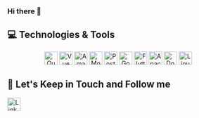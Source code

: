 ### Hi there 👋

## 💻 Technologies & Tools

<p align="center">

<img src="https://img.shields.io/badge/Quarkus-4695EB?logo=quarkus&logoColor=fff&style=flat" alt="Quarkus Badge" height="30">
<img src="https://img.shields.io/badge/Vue.js-4FC08D?logo=vuedotjs&logoColor=fff&style=flat" alt="Vue Badge" height="30">
<img src="https://img.shields.io/badge/Amazon%20Web%20Services-232F3E?logo=amazonwebservices&logoColor=fff&style=flat" alt="Amazon AWS Badge" height="30">
<img src="https://img.shields.io/badge/MongoDB-47A248?logo=mongodb&logoColor=fff&style=flat" alt="MongoDB Badge" height="30">
<img src="https://img.shields.io/badge/PostgreSQL-4169E1?logo=postgresql&logoColor=fff&style=flat" alt="PostgreSQL Badge" height="30">
<img src="https://img.shields.io/badge/Go-00ADD8?logo=go&logoColor=fff&style=flat" alt="Go Badge" height="30">
<img src="https://img.shields.io/badge/Flutter-02569B?logo=flutter&logoColor=fff&style=flat" alt="Flutter Badge" height="30">
<img src="https://img.shields.io/badge/Apache%20Kafka-231F20?logo=apachekafka&logoColor=fff&style=flat" alt="Apache Kafka Badge" height="30">
<img src="https://img.shields.io/badge/Docker-2496ED?logo=docker&logoColor=fff&style=flat" alt="Docker Badge" height="30">
<img src="https://img.shields.io/badge/Linux-FCC624?logo=linux&logoColor=000&style=flat" alt="Linux Badge" height="30">

## 🎯 Let's Keep in Touch and Follow me 

<a href="https://www.linkedin.com/in/andrevalverdebrazil/">
  <img src="https://img.shields.io/badge/LinkedIn-0A66C2?logo=linkedin&logoColor=fff&style=flat" alt="LinkedIn Badge" height="30">
</a>
